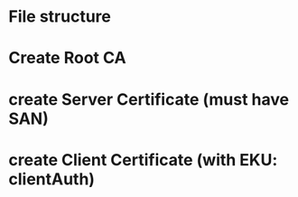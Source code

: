 # File structure
<!-- 
/etc/nginx/tls/
  ca.crt                 # Root/Intermediate CA ที่ใช้ตรวจ client
  server.crt             # ใบรับรองเซิร์ฟเวอร์ (รวม chain ถ้ามี) = fullchain
  server.key             # กุญแจส่วนตัวเซิร์ฟเวอร์ (สิทธิ์ 600)

/opt/mtls/
  ca/
    ca.key
    ca.crt
  server/
    server.key
    server.csr
    server.crt
    server.ext
  client/
    client.key
    client.csr
    client.crt
    client.ext
    client.p12 (ถ้าต้องแจกให้ผู้ใช้แบบไฟล์เดียว) 
-->

# Create Root CA
<!-- 
mkdir -p /opt/mtls/ca && cd /opt/mtls/ca

# กุญแจ CA (ใส่รหัสผ่านก็ได้ แต่ต้องปลดก่อนใส่ Nginx)
openssl genrsa -out ca.key 4096

# ออกใบรับรอง Root CA (ปรับ CN/Org ตามจริง)
openssl req -x509 -new -nodes -key ca.key -sha256 -days 3650 -out ca.crt \
  -subj "/C=TH/ST=Bangkok/O=Example Co.,Ltd./CN=Example Root CA" 
-->

# create Server Certificate (must have SAN)
<!-- 
mkdir -p /opt/mtls/server && cd /opt/mtls/server

# สร้าง key
openssl genrsa -out server.key 2048

# สร้าง CSR (ปรับ CN เป็นโดเมนจริง)
openssl req -new -key server.key -out server.csr \
  -subj "/C=TH/ST=Bangkok/O=Example Co.,Ltd./CN=your.domain.com"

# สร้างไฟล์ extension ระบุ SAN + EKU สำหรับ server
cat > server.ext <<'EOF'
authorityKeyIdentifier=keyid,issuer
basicConstraints=CA:FALSE
keyUsage = digitalSignature, keyEncipherment
extendedKeyUsage = serverAuth
subjectAltName = @alt_names

[alt_names]
DNS.1 = your.domain.com         # โดเมนจริง
DNS.2 = www.your.domain.com     # โดเมนรอง (ถ้ามี)
IP.1  = 10.0.0.10               # IP (ถ้าต้องเข้าตรง IP)
EOF

# เซ็นด้วย Root CA
openssl x509 -req -in server.csr -CA ../ca/ca.crt -CAkey ../ca/ca.key \
  -CAcreateserial -out server.crt -days 825 -sha256 -extfile server.ext

# ตรวจสอบ
openssl x509 -in server.crt -noout -text | grep -A2 "X509v3 Subject Alternative Name" 
-->

# create Client Certificate (with EKU: clientAuth)
<!-- 
mkdir -p /opt/mtls/client && cd /opt/mtls/client

# key ฝั่ง client
openssl genrsa -out client.key 2048

# CSR (ใส่ CN เป็นชื่อผู้ใช้/บริการ)
openssl req -new -key client.key -out client.csr \
  -subj "/C=TH/ST=Bangkok/O=Example Co.,Ltd./CN=client-001"

# ไฟล์ extension สำหรับ client
cat > client.ext <<'EOF'
authorityKeyIdentifier=keyid,issuer
basicConstraints=CA:FALSE
keyUsage = digitalSignature, keyEncipherment
extendedKeyUsage = clientAuth
EOF

# เซ็นด้วย CA
openssl x509 -req -in client.csr -CA ../ca/ca.crt -CAkey ../ca/ca.key \
  -CAcreateserial -out client.crt -days 825 -sha256 -extfile client.ext

# (ทางเลือก) แพ็กเป็น .p12 เพื่อแจกผู้ใช้ (จะถามรหัสผ่าน)
openssl pkcs12 -export -clcerts -in client.crt -inkey client.key -out client.p12 \
  -name "client-001" 
  -->
